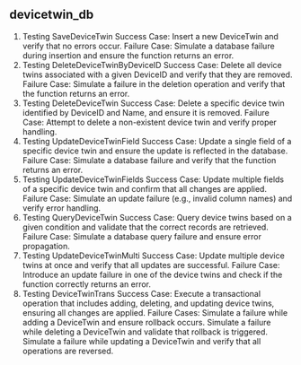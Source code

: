 
## devicetwin_db

1. Testing SaveDeviceTwin
Success Case: Insert a new DeviceTwin and verify that no errors occur.
Failure Case: Simulate a database failure during insertion and ensure the function returns an error.
2. Testing DeleteDeviceTwinByDeviceID
Success Case: Delete all device twins associated with a given DeviceID and verify that they are removed.
Failure Case: Simulate a failure in the deletion operation and verify that the function returns an error.
3. Testing DeleteDeviceTwin
Success Case: Delete a specific device twin identified by DeviceID and Name, and ensure it is removed.
Failure Case: Attempt to delete a non-existent device twin and verify proper handling.
4. Testing UpdateDeviceTwinField
Success Case: Update a single field of a specific device twin and ensure the update is reflected in the database.
Failure Case: Simulate a database failure and verify that the function returns an error.
5. Testing UpdateDeviceTwinFields
Success Case: Update multiple fields of a specific device twin and confirm that all changes are applied.
Failure Case: Simulate an update failure (e.g., invalid column names) and verify error handling.
6. Testing QueryDeviceTwin
Success Case: Query device twins based on a given condition and validate that the correct records are retrieved.
Failure Case: Simulate a database query failure and ensure error propagation.
7. Testing UpdateDeviceTwinMulti
Success Case: Update multiple device twins at once and verify that all updates are successful.
Failure Case: Introduce an update failure in one of the device twins and check if the function correctly returns an error.
8. Testing DeviceTwinTrans
Success Case: Execute a transactional operation that includes adding, deleting, and updating device twins, ensuring all changes are applied.
Failure Cases:
Simulate a failure while adding a DeviceTwin and ensure rollback occurs.
Simulate a failure while deleting a DeviceTwin and validate that rollback is triggered.
Simulate a failure while updating a DeviceTwin and verify that all operations are reversed.